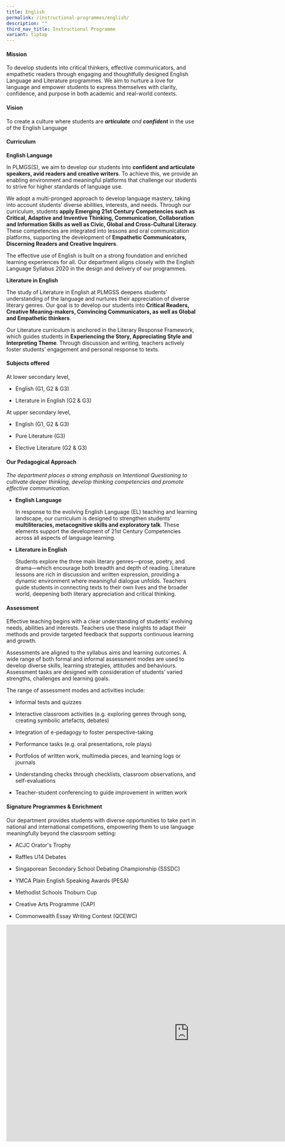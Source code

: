 ```yaml
---
title: English
permalink: /instructional-programmes/english/
description: ""
third_nav_title: Instructional Programme
variant: tiptap
---
```

<h4><strong>Mission</strong></h4>
<p>To develop students into critical thinkers, effective communicators, and
empathetic readers through engaging and thoughtfully designed English Language
and Literature programmes. We aim to nurture a love for language and empower
students to express themselves with clarity, confidence, and purpose in
both academic and real-world contexts.</p>
<h4><strong>Vision</strong></h4>
<p>To create a culture where students are <strong><em>articulate</em></strong><em> and </em><strong><em>confident</em></strong> in
the use of the English Language</p>
<h4><strong>Curriculum</strong></h4>
<p><strong>English Language</strong>
</p>
<p>In PLMGS(S), we aim to develop our students into <strong>confident and articulate speakers, avid readers and creative writers</strong>.
To achieve this, we provide an enabling environment and meaningful platforms
that challenge our students to strive for higher standards of language
use.</p>
<p>We adopt a multi-pronged approach to develop language mastery, taking
into account students’ diverse abilities, interests, and needs. Through
our curriculum, students <strong>apply Emerging 21st Century Competencies such as Critical, Adaptive and Inventive Thinking, Communication, Collaboration and Information Skills as well as Civic, Global and Cross-Cultural Literacy</strong>.
These competencies are integrated into lessons and oral communication platforms,
supporting the development of <strong>Empathetic Communicators, Discerning Readers and Creative Inquirers</strong>.</p>
<p>The effective use of English is built on a strong foundation and enriched
learning experiences for all. Our department aligns closely with the English
Language Syllabus 2020 in the design and delivery of our programmes.</p>
<p><strong>Literature in English</strong>
</p>
<p>The study of Literature in English at PLMGSS deepens students’ understanding
of the language and nurtures their appreciation of diverse literary genres.
Our goal is to develop our students into <strong>Critical Readers, Creative Meaning-makers, Convincing Communicators, as well as Global and Empathetic thinkers</strong>.</p>
<p>Our Literature curriculum is anchored in the Literary Response Framework,
which guides students in <strong>Experiencing the Story, Appreciating Style and Interpreting Theme</strong>.<strong> </strong>Through
discussion and writing, teachers actively foster students’ engagement and
personal response to texts.</p>
<h4><strong>Subjects offered</strong></h4>
<p>At lower secondary level,</p>
<ul data-tight="true" class="tight">
<li>
<p>English (G1, G2 &amp; G3)</p>
</li>
<li>
<p>Literature in English (G2 &amp; G3)</p>
</li>
</ul>
<p>At upper secondary level,</p>
<ul data-tight="true" class="tight">
<li>
<p>English (G1, G2 &amp; G3)</p>
</li>
<li>
<p>Pure Literature (G3)</p>
</li>
<li>
<p>Elective Literature (G2 &amp; G3)</p>
</li>
</ul>
<h4><strong>Our Pedagogical Approach</strong></h4>
<p><em>The department places a strong emphasis on Intentional Questioning to cultivate deeper thinking, develop thinking competencies and promote effective communication.</em>
</p>
<ul data-tight="true" class="tight">
<li>
<p><strong>English Language</strong>
</p>
<p>In response to the evolving English Language (EL) teaching and learning
landscape, our curriculum is designed to strengthen students’ <strong>multiliteracies, metacognitive skills and exploratory talk</strong>.
These elements support the development of 21st Century Competencies across
all aspects of language learning.</p>
</li>
<li>
<p><strong>Literature in English</strong>
</p>
<p>Students explore the three main literary genres—prose, poetry, and drama—which
encourage both breadth and depth of reading. Literature lessons are rich
in discussion and written expression, providing a dynamic environment where
meaningful dialogue unfolds. Teachers guide students in connecting texts
to their own lives and the broader world, deepening both literary appreciation
and critical thinking.</p>
</li>
</ul>
<h4><strong>Assessment</strong></h4>
<p>Effective teaching begins with a clear understanding of students’ evolving
needs, abilities and interests. Teachers use these insights to adapt their
methods and provide targeted feedback that supports continuous learning
and growth.</p>
<p>Assessments are aligned to the syllabus aims and learning outcomes. A
wide range of both formal and informal assessment modes are used to develop
diverse skills, learning strategies, attitudes and behaviours. Assessment
tasks are designed with consideration of students’ varied strengths, challenges
and learning goals.</p>
<p>The range of assessment modes and activities include:</p>
<ul data-tight="true" class="tight">
<li>
<p>Informal tests and quizzes</p>
</li>
<li>
<p>Interactive classroom activities (e.g. exploring genres through song,
creating symbolic artefacts, debates)</p>
</li>
<li>
<p>Integration of e-pedagogy to foster perspective-taking</p>
</li>
<li>
<p>Performance tasks (e.g. oral presentations, role plays)</p>
</li>
<li>
<p>Portfolios of written work, multimedia pieces, and learning logs or journals</p>
</li>
<li>
<p>Understanding checks through checklists, classroom observations, and self-evaluations</p>
</li>
<li>
<p>Teacher-student conferencing to guide improvement in written work</p>
</li>
</ul>
<h4><strong>Signature Programmes &amp; Enrichment</strong></h4>
<p>Our department provides students with diverse opportunities to take part
in national and international competitions, empowering them to use language
meaningfully beyond the classroom setting:</p>
<ul data-tight="true" class="tight">
<li>
<p>ACJC Orator's Trophy</p>
</li>
<li>
<p>Raffles U14 Debates</p>
</li>
<li>
<p>Singaporean Secondary School Debating Championship (SSSDC)</p>
</li>
<li>
<p>YMCA Plain English Speaking Awards (PESA)</p>
</li>
<li>
<p>Methodist Schools Thoburn Cup</p>
</li>
<li>
<p>Creative Arts Programme (CAP)</p>
</li>
<li>
<p>Commonwealth Essay Writing Contest (QCEWC)</p>
</li>
</ul>
<div class="iframe-wrapper">
<iframe height="569" width="960" allowfullscreen="true" frameborder="0" src="https://docs.google.com/presentation/d/1N3xoefAatAzCCdpGkb_QpHdtURvq3r02MmN1NGAlTgs/embed?start=true&amp;loop=true&amp;delayms=3000"></iframe>
</div>
<p></p>
